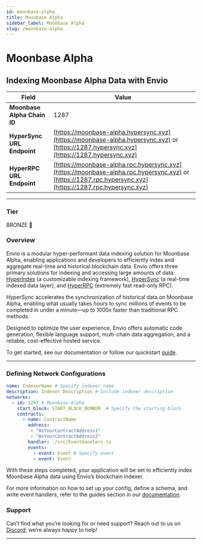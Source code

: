 ```yaml
---
id: moonbase-alpha
title: Moonbase Alpha
sidebar_label: Moonbase Alpha
slug: /moonbase-alpha
---
```


# Moonbase Alpha

## Indexing Moonbase Alpha Data with Envio

| **Field**                     | **Value**                                                                                          |
|-------------------------------|----------------------------------------------------------------------------------------------------|
| **Moonbase Alpha Chain ID**     | 1287                                                                                            |
| **HyperSync URL Endpoint**    | [https://moonbase-alpha.hypersync.xyz](https://moonbase-alpha.hypersync.xyz) or [https://1287.hypersync.xyz](https://1287.hypersync.xyz) |
| **HyperRPC URL Endpoint**     | [https://moonbase-alpha.rpc.hypersync.xyz](https://moonbase-alpha.rpc.hypersync.xyz) or [https://1287.rpc.hypersync.xyz](https://1287.rpc.hypersync.xyz) |

---

### Tier

BRONZE 🥉

### Overview

Envio is a modular hyper-performant data indexing solution for Moonbase Alpha, enabling applications and developers to efficiently index and aggregate real-time and historical blockchain data. Envio offers three primary solutions for indexing and accessing large amounts of data: [HyperIndex](/docs/HyperIndex/overview) (a customizable indexing framework), [HyperSync](/docs/HyperSync/overview) (a real-time indexed data layer), and [HyperRPC](/docs/HyperSync/overview-hyperrpc) (extremely fast read-only RPC).

HyperSync accelerates the synchronization of historical data on Moonbase Alpha, enabling what usually takes hours to sync millions of events to be completed in under a minute—up to 1000x faster than traditional RPC methods.

Designed to optimize the user experience, Envio offers automatic code generation, flexible language support, multi-chain data aggregation, and a reliable, cost-effective hosted service.

To get started, see our documentation or follow our quickstart [guide](/docs/HyperIndex/contract-import).

---

### Defining Network Configurations

```yaml
name: IndexerName # Specify indexer name
description: Indexer Description # Include indexer description
networks:
  - id: 1287 # Moonbase Alpha  
    start_block: START_BLOCK_NUMBER  # Specify the starting block
    contracts:
      - name: ContractName
        address:
         - "0xYourContractAddress1"
         - "0xYourContractAddress2"
        handler: ./src/EventHandlers.ts
        events:
          - event: Event # Specify event
          - event: Event
```

With these steps completed, your application will be set to efficiently index Moonbase Alpha data using Envio’s blockchain indexer.

For more information on how to set up your config, define a schema, and write event handlers, refer to the guides section in our [documentation](/docs/HyperIndex/configuration-file).

### Support

Can’t find what you’re looking for or need support? Reach out to us on [Discord](https://discord.com/invite/Q9qt8gZ2fX); we’re always happy to help!

---
